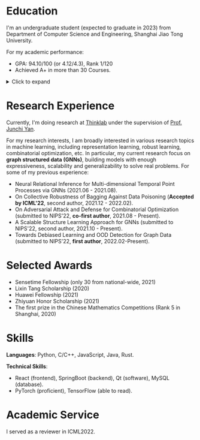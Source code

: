 # Education
I'm an undergraduate student (expected to graduate in 2023) from Department of Computer Science and Engineering, Shanghai Jiao Tong University.

For my academic performance:
- GPA: 94.10/100 (or 4.12/4.3), Rank 1/120
- Achieved A+ in more than 30 Courses.
<details>
<summary>Click to expand</summary>
<ul>
<li>(100/100) CS241: Principles and Practice of Problem Solving (Fall 2020) <a href="https://github.com/Emiyalzn/Ride-Hailing-DataAnalyzer">[Project+Report]</a></li>
<li>(100/100) CS356: Operating System Projects (Spring 2021) <a href="https://github.com/Emiyalzn/CS356-Prj2-LinuxScheduler">[Project]</a></li>
<li>(100/100) CS145: Computer Architecture Experiments (Spring 2021)</li> 
<li>(100/100) PH070/PH071: College Physics(Honor) (Spring 2020/Fall 2020)</li>
<li>(99/100) CS420: Machine Learning (Spring 2022) <a href="https://github.com/Emiyalzn/CS420-Sketch-Recognition">[Project]</a></li>
<li>(98/100) CS158: Data Structure(Honor) (Spring 2020)</li>
<li>(97/100) CS307: Operating System (Spring 2021)</li>
<li>(96/100) CS359: Computer Architecture (Spring 2021)</li>
<li>(96/100) CS339: Computer Networks (Fall 2021) <a href="https://github.com/Emiyalzn/CS339-Project">[Project]</a></li>
<li>(95/100) SE2321: Web Application Development (Spring 2021) <a href="https://github.com/Emiyalzn/Online-Bookstore">[Project]</a></li>
<li>(95/100) MA267: Mathematical Analysis(Honor) (Fall 2019)</li>
<li>(95/100) MA271: Linear Algebra(Honor) (Fall 2019)</li>
<li>... and 18 more</li>
</ul>
</details>

# Research Experience
Currently, I'm doing research at [Thinklab](https://thinklab.sjtu.edu.cn) under the supervision of [Prof. Junchi Yan](https://scholar.google.com/citations?user=ga230VoAAAAJ&hl=en). 

For my research interests, I am broadly interested in various research topics in machine learning, including representation learning, robust learning, combinatorial optimization, etc. In particular, my current research focus on **graph structured data (GNNs)**, building models with enough expressiveness, scalability and generalizability to solve real problems. For some of my previous experience:
-  Neural Relational Inference for Multi-dimensional Temporal Point Processes via GNNs (2021.06 - 2021.08).
-  On Collective Robustness of Bagging Against Data Poisoning (**Accepted by ICML'22**, second author, 2021.12 - 2022.02).
-  On Adversarial Attack and Defense for Combinatorial Optimization (submitted to NIPS'22, **co-first author**, 2021.08 - Present).
-  A Scalable Structure Learning Approach for GNNs (submitted to NIPS'22,  second author, 2021.10 - Present). 
-  Towards Debiased Learning and OOD Detection for Graph Data (submitted to NIPS'22, **first author**, 2022.02-Present).

# Selected Awards
- Sensetime Fellowship (only 30 from national-wide, 2021)
- Lixin Tang Scholarship (2020)
- Huawei Fellowship (2021)
- Zhiyuan Honor Scholarship (2021)
- The first prize in the Chinese Mathematics Competitions (Rank 5 in Shanghai, 2020)

# Skills
**Languages**: Python, C/C++, JavaScript, Java, Rust.

**Technical Skills**: 
- React (frontend), SpringBoot (backend), Qt (software), MySQL (database).
- PyTorch (proficient), TensorFlow (able to read).

# Academic Service
I served as a reviewer in ICML2022.

